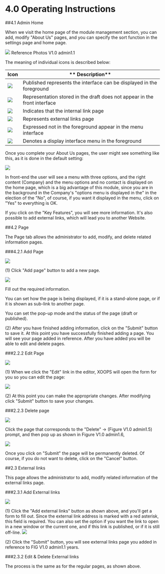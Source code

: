 # 4.0 Operating Instructions






##4.1 Admin Home

When we visit the home page of the module management section, you can add, modify "About Us" pages, and you can specify the sort function in the settings page and home page. 

![](../assets/image001.png)
Reference Photos V1.0 admin1.1

The meaning of individual icons is described below:

| **Icon** |** Description** |
| -- | -- |
| ![](../assets/accept.png) | Published represents the interface can be displayed in the foreground |
|![](../assets/delete.png) |Representation stored in the draft does not appear in the front interface|
|![](../assets/page.png)| Indicates that the internal link page|
|![](../assets/page_link.png) |Represents external links page|
|![](../assets/disabled.png) | Expressed not in the foreground appear in the menu interface|
|![](../assets/tick.png) |Denotes a display interface menu in the foreground|


Once you complete your About Us pages, the user might see something like this, as it is done in the default setting:

![](../assets/image002.png)

In front-end the user will see a menu with three options, and the right content (Company) and the menu options and no contact is displayed on the home page, which is a big advantage of this module, since you are in the background in the Company's "options menu is displayed in the" in the election of the "No", of course, if you want it displayed in the menu, click on "Yes" to everything is OK. 

If you click on the "Key Features", you will see more information. It's also possible to add external links, which will lead you to another Website.

##4.2 Page

The Page tab  allows the administrator to add, modify, and delete related information pages.

###4.2.1 Add Page

![](../assets/image004.png)

(1) Click "Add page" button to add a new page. 

![](../assets/image003.png)

Fill out the required information. 

You can set how the page is being displayed, if it is a stand-alone page, or if it is  shown as sub-link to another page. 

You can set the pop-up mode and the status of the page (draft or published).

(2) After you have finished adding information, click on the "Submit" button to save it. At this point you have successfully finished adding a page. You will see your page added in reference.  After you have added you will be able to edit and delete pages.

###2.2.2 Edit Page

![](../assets/image011.png)

(1) When we click the "Edit" link in the editor, XOOPS will open the form for you so you can edit the page:

![](../assets/image003.png)

(2) At this point you can make the appropriate changes. After modifying click "Submit" button to save your changes.

###2.2.3 Delete page

![](../assets/image005.png)

Click the page that corresponds to the "Delete" → (Figure V1.0 admin1.5) prompt, and then pop up as shown in Figure V1.0 admin1.6,

![](../assets/image006.png)

Once you click on "Submit" the page will be permanently deleted. Of course, if you do not want to delete, click on the "Cancel" button.


##2.3 External links

This page allows the administrator to add, modify related information of the external links page.

###2.3.1 Add External links

![](../assets/image007.png)

(1) Click the "Add external links" button as shown above, and you'll get a form to fill out. Since the external link address is marked with a red asterisk, this field is required. You can also set the option if you want the link to open in a new window or the current one, and if this link is published, or if it is still off-line. 
![](../assets/image008.png)


(2) Click the "Submit" button, you will see external links page you added in reference to FIG V1.0 admin1.1 years.

###2.3.2 Edit & Delete External links

The process is the same as for the regular pages, as shown above.

